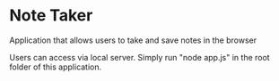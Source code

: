 # Note Taker

Application that allows users to take and save notes in the browser

Users can access via local server. Simply run "node app.js" in the root folder of this application.

